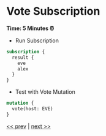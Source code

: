# Vote Subscription

**Time: 5 Minutes ⏰**

- Run Subscription

```graphql
subscription {
  result {
    eve
    alex
  }
}
```

- Test with Vote Mutation

```graphql
mutation {
  vote(host: EVE)
}
```

[<< prev](https://github.com/MoonHighway/curriculum/blob/master/GraphQL/Day1-GraphQLKickoff/notes/AM1-QueryLanguage/11-join-maillist-mutation.md) | [next >>](https://github.com/MoonHighway/curriculum/blob/master/GraphQL/Day1-GraphQLKickoff/notes/AM1-QueryLanguage/13-lab-snowtooth.md)
